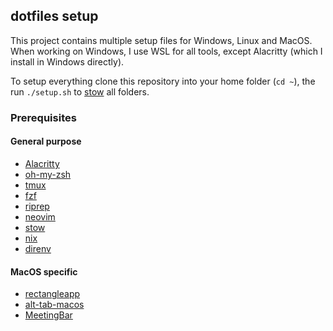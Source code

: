 ## dotfiles setup

This project contains multiple setup files for Windows, Linux and MacOS. When working on Windows, I use WSL for all tools, except Alacritty (which I install in Windows directly).

To setup everything clone this repository into your home folder (`cd ~`), the run `./setup.sh` to [stow](https://www.gnu.org/software/stow/manual/stow.html) all folders.

### Prerequisites

#### General purpose

- [Alacritty](https://github.com/alacritty/alacritty)
- [oh-my-zsh](https://ohmyz.sh/)
- [tmux](https://github.com/tmux/tmux)
- [fzf](https://github.com/junegunn/fzf)
- [riprep](https://github.com/BurntSushi/ripgrep)
- [neovim](https://neovim.io/)
- [stow](https://www.gnu.org/software/stow/manual/stow.html)
- [nix](https://nixos.org/download.html)
- [direnv](https://direnv.net/)

#### MacOS specific

- [rectangleapp](https://rectangleapp.com/)
- [alt-tab-macos](https://alt-tab-macos.netlify.app/)
- [MeetingBar](https://github.com/leits/MeetingBar)

